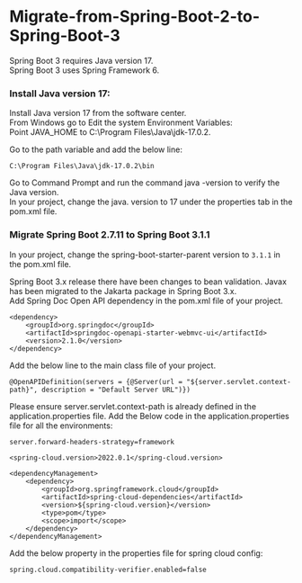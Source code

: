 # Migrate-from-Spring-Boot-2-to-Spring-Boot-3
Spring Boot 3 requires Java version 17.<br>
Spring Boot 3 uses Spring Framework 6.<br>

### Install Java version 17:
Install Java version 17 from the software center.<br>
From Windows go to Edit the system Environment Variables:<br>
Point JAVA_HOME to C:\Program Files\Java\jdk-17.0.2.<br>

Go to the path variable and add the below line:
```
C:\Program Files\Java\jdk-17.0.2\bin
```

Go to Command Prompt and run the command java -version to verify the Java version.<br>
In your project, change the java. version to 17 under the properties tab in the pom.xml file.<br>

### Migrate Spring Boot 2.7.11 to Spring Boot 3.1.1
In your project, change the spring-boot-starter-parent version to ``` 3.1.1 ``` in the pom.xml file.

Spring Boot 3.x release there have been changes to bean validation. Javax has been migrated to the Jakarta package in Spring Boot 3.x.<br>
Add Spring Doc Open API dependency in the pom.xml file of your project.
```
<dependency>
    <groupId>org.springdoc</groupId>
    <artifactId>springdoc-openapi-starter-webmvc-ui</artifactId>
    <version>2.1.0</version>
</dependency>
```


Add the below line to the main class file of your project.
```
@OpenAPIDefinition(servers = {@Server(url = "${server.servlet.context-path}", description = "Default Server URL")})
```

Please ensure server.servlet.context-path is already defined in the application.properties file.
Add the Below code in the application.properties file for all the environments:
```
server.forward-headers-strategy=framework
```

```
<spring-cloud.version>2022.0.1</spring-cloud.version>
```
```
<dependencyManagement>
    <dependency>
        <groupId>org.springframework.cloud</groupId>
        <artifactId>spring-cloud-dependencies</artifactId>
        <version>${spring-cloud.version}</version>
        <type>pom</type>
        <scope>import</scope>
    </dependency>
</dependencyManagement>
```

Add the below property in the properties file for spring cloud config:
```
spring.cloud.compatibility-verifier.enabled=false
```
